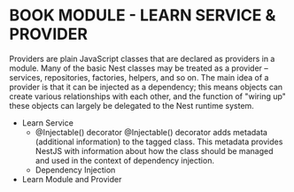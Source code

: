 # BOOK MODULE - LEARN SERVICE & PROVIDER

Providers are plain JavaScript classes that are declared as providers in a module.
Many of the basic Nest classes may be treated as a provider – services, repositories, factories, helpers, and so on. The main idea of a provider is that it can be injected as a dependency; this means objects can create various relationships with each other, and the function of "wiring up" these objects can largely be delegated to the Nest runtime system.

- Learn Service
  - @Injectable() decorator
    @Injectable() decorator adds metadata (additional information) to the tagged class. This metadata provides NestJS with information about how the class should be managed and used in the context of dependency injection.
  - Dependency Injection
- Learn Module and Provider

